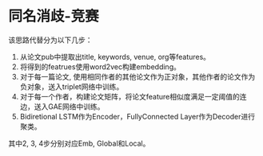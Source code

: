 # 同名消歧-竞赛

该思路代替分为以下几步：

1. 从论文pub中提取出title, keywords, venue, org等features。
2. 将得到的featrues使用word2vec构建embedding。
3. 对于每一篇论文, 使用相同作者的其他论文作为正对象，其他作者的论文作为负对象，送入triplet网络中训练。
4. 对于每一个作者，构建论文矩阵，将论文feature相似度满足一定阈值的连边，送入GAE网络中训练。
5. Bidiretional LSTM作为Encoder，FullyConnected Layer作为Decoder进行聚类。

其中2, 3, 4步分别对应Emb, Global和Local。
